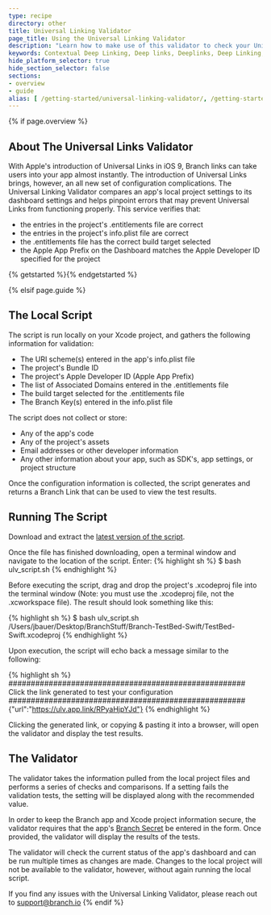 ```yaml
---
type: recipe
directory: other
title: Universal Linking Validator
page_title: Using the Universal Linking Validator
description: "Learn how to make use of this validator to check your Universal Linking setup"
keywords: Contextual Deep Linking, Deep links, Deeplinks, Deep Linking, Deeplinking, Deferred Deep Linking, Deferred Deeplinking, Google App Indexing, Google App Invites, Apple Universal Links, Apple Spotlight Search, Facebook App Links, AppLinks, Deepviews, Deep views, Dashboard, custom link domain, conversion funnel, funnels, influencers
hide_platform_selector: true
hide_section_selector: false
sections:
- overview
- guide
alias: [ /getting-started/universal-linking-validator/, /getting-started/universal-linking-validator/overview/, /getting-started/universal-linking-validator/guide/ ]
---
```

{% if page.overview %}

## About The Universal Links Validator

With Apple's introduction of Universal Links in iOS 9, Branch links can take users into your app almost instantly. The introduction of Universal Links brings, however, an all new set of configuration complications. The  Universal Linking Validator compares an app's local project settings to its dashboard settings and helps pinpoint errors that may prevent Universal Links from functioning properly. This service verifies that:

  - the entries in the project's .entitlements file are correct
  - the entries in the project's info.plist file are correct
  - the .entitlements file has the correct build target selected
  - the Apple App Prefix on the Dashboard matches the Apple Developer ID specified for the project


{% getstarted %}{% endgetstarted %}

{% elsif page.guide %}

## The Local Script

The script is run locally on your Xcode project, and gathers the following information for validation:

* The URI scheme(s) entered in the app's info.plist file
* The project's Bundle ID
* The project's Apple Developer ID (Apple App Prefix)
* The list of Associated Domains entered in the .entitlements file
* The build target selected for the .entitlements file
* The Branch Key(s) entered in the info.plist file

The script does not collect or store:

* Any of the app's code
* Any of the project's assets
* Email addresses or other developer information
* Any other information about your app, such as SDK's, app settings, or project structure

Once the configuration information is collected, the script generates and returns a Branch Link that can be used to view the test results.

## Running The Script

Download and extract the [latest version of the script](https://branch.io/resources/universal-links/static/twigScript/ulv_script.sh).

Once the file has finished downloading, open a terminal window and navigate to the location of the script. Enter:
{% highlight sh %}
$ bash ulv_script.sh
{% endhighlight %}

Before executing the script, drag and drop the project's .xcodeproj file into the terminal window (Note: you must use the .xcodeproj file, not the .xcworkspace file). The result should look something like this:

{% highlight sh %}
$ bash ulv_script.sh /Users/jbauer/Desktop/BranchStuff/Branch-TestBed-Swift/TestBed-Swift.xcodeproj
{% endhighlight %}

Upon execution, the script will echo back a message similar to the following:

{% highlight sh %}
#####################################################
 Click the link generated to test your configuration
#####################################################
{"url":"https://ulv.app.link/RPyaHjpYJd"}
{% endhighlight %}

Clicking the generated link, or copying & pasting it into a browser, will open the validator and display the test results.

## The Validator

The validator takes the information pulled from the local project files and performs a series of checks and comparisons. If a setting fails the validation tests, the setting will be displayed along with the recommended value.

In order to keep the Branch app and Xcode project information secure, the validator requires that the app's [Branch Secret](https://dashboard.branch.io/settings) be entered in the form. Once provided, the validator will display the results of the tests.

The validator will check the current status of the app's dashboard and can be run multiple times as changes are made. Changes to the local project will not be available to the validator, however, without again running the local script.

If you find any issues with the Universal Linking Validator, please reach out to [support@branch.io](mailto:support@branch.io)
{% endif %}
